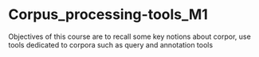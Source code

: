 # Corpus_processing-tools_M1
 Objectives of this course are to recall some key notions about corpor,  use tools dedicated to corpora such as query and annotation tools
